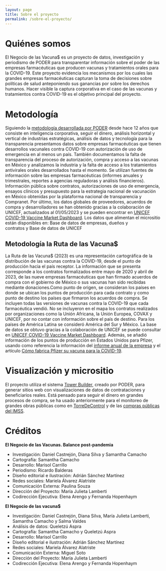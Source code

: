 ```yaml
---
layout: page
title: Sobre el proyecto
permalink: /sobre-el-proyecto/
---
```


# Quiénes somos

El Negocio de las Vacuna$ es un proyecto de datos, investigación y periodismo de PODER para transparentar información sobre el poder de las empresas farmacéuticas que producen vacunas y tratamientos orales para la COVID-19. Este proyecto evidencia los mecanismos por los cuales las grandes empresas farmacéuticas capturan la toma de decisiones sobre políticas de salud anteponiendo sus ganancias por sobre los derechos humanos. Hacer visible la captura corporativa en el caso de las vacunas y tratamientos contra COVID-19 es el objetivo principal del proyecto.


# Metodología

Siguiendo la [metodología desarrollada por PODER](https://poderlatam.org/metodologia-de-poder-para-la-investigacion-estrategica/) desde hace 12 años que consiste en inteligencia corporativa, seguir el dinero, análisis horizontal y vertical de industrias estratégicas, análisis de datos y tecnología para la transparencia presentamos datos sobre empresas farmacéuticas que tienen desarrollos vacunales contra COVID-19 con autorización de uso de emergencia en al menos un país. También documentamos la falta de transparencia del proceso de autorización, compra y acceso a las vacunas en México y analizamos la industria y la falta de acceso a los tratamientos antivirales orales desarrollados hasta el momento. Se utilizan fuentes de información sobre las empresas farmacéuticas (informes anuales y trimestrales, reportes a agencias reguladoras y análisis financieros).  Información pública sobre contratos, autorizaciones de uso de emergencia, ensayos clínicos y presupuesto para la estrategia nacional de vacunación en México obtenidas por la plataforma nacional de transparencia y Compranet. Por último, los datos globales de proveedores, acuerdos de compra y desarrolladores se han obtenido gracias a la colaboración de UNICEF, actualizados al 01/05/2023 y se pueden encontrar en [UNICEF COVID-19 Vaccine Market Dashboard](https://www.unicef.org/supply/covid-19-market-dashboard). Los datos que alimentan el micrositio están disponibles en: Base de datos de empresas, dueños y contratos y Base de datos de UNICEF

## Metodología la Ruta de las Vacuna$
La Ruta de las Vacuna$ (2023) es una representación cartográfica de la distribución de las vacunas contra la COVID-19, desde el punto de producción hacia el país receptor. La información que se presenta corresponde a los contratos formalizados entre mayo de 2020 y abril de 2023, de las nueve empresas farmacéuticas que han firmado acuerdos de compra con el gobierno de México o sus vacunas han sido recibidas mediante donaciones.Como punto de origen, se consideran los países en donde se ubican los puntos de producción para cada contrato y como punto de destino los países que firmaron los acuerdos de compra. Se incluyen todas las versiones de vacunas contra la COVID-19 que cada farmacéutica vendió. No se incluyeron en el mapa los contratos realizados por organizaciones como la Unión Africana, la Unión Europea, COVAX y UNICEF, por no contar con información sobre el país de destino. Para los países de América Latina se consideró América del Sur y México. La base de datos se obtuvo gracias a la colaboración de UNICEF se puede consultar en [UNICEF COVID-19 Vaccine Market Dashboard](https://www.unicef.org/supply/covid-19-vaccine-market-dashboard). Además, se añadió información de los puntos de producción en Estados Unidos para Pfizer, usando como referencia la información del [informe anual de la empresa](https://www.sec.gov/ix?doc=/Archives/edgar/data/0000078003/000007800322000027/pfe-20211231.htm) y el artículo [Cómo fabrica Pfizer su vacuna para la COVID-19](https://www.nytimes.com/es/interactive/2021/health/pfizer-vacuna-covid.html).


# Visualización y micrositio

El proyecto utiliza el sistema [Tower Builder](https://towerbuilder.readthedocs.io/es/latest/index.html), creado por PODER, para generar sitios web con visualizaciones de datos de contrataciones y beneficiarios reales. Está pensado para seguir el dinero en grandes procesos de compra, se ha usado anteriormente para el monitoreo de grandes obras públicas como en [TorreDeControl](https://poderlatam.org/project/naicm/) y de las [compras públicas del IMSS](https://saluddineroycorrupcion.quienesquien.wiki/es/salud).


# Créditos

**El Negocio de las Vacunas. Balance post-pandemia**

- Investigación: Daniel Castrejón, Diana Silva y Samantha Camacho
- Cartografía: Samantha Camacho
- Desarrollo: Marisol Carrillo
- Periodismo: Ricardo Balderas
- Diseño editorial e ilustración: Adrián Sánchez Martínez
- Redes sociales: Mariela Álvarez Alatriste
- Comunicación Externa: Paulina Souza
- Dirección del Proyecto: María Julieta Lamberti
- Codirección Ejecutiva: Elena Arengo y Fernanda Hopenhaym




**El Negocio de las vacuna$**

- Investigación: Daniel Castrejón, Diana Silva, María Julieta Lamberti, Samantha Camacho y Salma Valdes
- Análisis de datos: Queletzú Aspra
- Cartografía: Samantha Camacho y Queletzú Aspra
- Desarrollo: Marisol Carrillo
- Diseño editorial e ilustración: Adrián Sánchez Martínez
- Redes sociales: Mariela Álvarez Alatriste
- Comunicación Externa: Miguel Soto
- Dirección del Proyecto: María Julieta Lamberti
- Codirección Ejecutiva: Elena Arengo y Fernanda Hopenhaym

